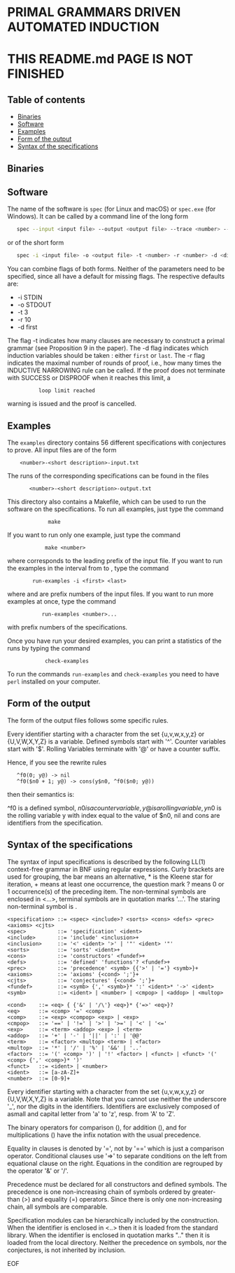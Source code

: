 # PRIMAL GRAMMARS DRIVEN AUTOMATED INDUCTION

# THIS README.md PAGE IS NOT FINISHED

## Table of contents

* [Binaries](#binaries)
* [Software](#software)
* [Examples](#examples)
* [Form of the output](#output)
* [Syntax of the specifications](#syntax)

## Binaries

## Software

The name  of the software  is `spec` (for  Linux and macOS)  or `spec.exe`
(for Windows). It can be called by a command line of the long form

``` bash
   spec --input <input file> --output <output file> --trace <number> --rounds <number> --direction <direction>
```
or of the short form

``` bash
   spec -i <input file> -o <output file> -t <number> -r <number> -d <direction>
```
You can combine flags of both forms. Neither of the parameters need to
be  specified,  since  all  have  a default  for  missing  flags.  The
respective defaults are:

   - -i STDIN
   - -o STDOUT
   - -t 3
   - -r 10
   - -d first

The flag  -t indicates how many  clauses are necessary to  construct a
primal grammar (see Proposition 9 in the paper). The -d flag indicates
which induction variables should be  taken : either `first` or `last`.
The -r flag indicates the maximal number of rounds of proof, i.e., how
many times  the INDUCTIVE NARROWING rule  can be called. If  the proof
does  not terminate  with SUCCESS  or  DISPROOF when  it reaches  this
limit, a

			  loop limit reached

warning is issued and the proof is cancelled.

## Examples

The `examples` directory  contains 56 different specifications with
conjectures to prove. All input files are of the form

		<number>-<short description>-input.txt

The runs of the corresponding specifications can be found in the files

	       <number>-<short description>-output.txt

This directory also contains a Makefile,  which can be used to run the
software on  the specifications.  To run all  examples, just  type the
command

				 make

If you want to run only one example, just type the command

			    make <number>

where <number> corresponds to the leading prefix of the input file. If
you want to  run the examples in the interval  from <first> to <last>,
type the command

		    run-examples -i <first> <last>

where <first> and <last> are prefix numbers of the input files. If you
want to run more examples at once, type the command

		       run-examples <number>...

with prefix numbers of the specifications.

Once you have run your desired examples, you can print a statistics of
the runs by typing the command

			    check-examples

To run  the commands `run-examples`  and `check-examples` you  need to
have `perl` installed on your computer.

## Form of the output

The form of the output files follows some specific rules.

Every identifier starting with a  character from the set {u,v,w,x,y,z}
or  {U,V,W,X,Y,Z}  is a  variable.  Defined  symbols start  with  '^'.
Counter variables start with '$'. Rolling Variables terminate with '@'
or have a counter suffix.

Hence, if you see the rewrite rules

       ^f0(0; y@) -> nil
       ^f0($n0 + 1; y@) -> cons(y$n0, ^f0($n0; y@))

then their semantics is:

   ^f0 is a defined symbol,
   $n0 is a counter variable,
   y@ is a rolling variable,
   y$n0 is the rolling variable y with index equal to the value of $n0,
   nil and cons are identifiers from the specification.

## Syntax of the specifications

The syntax of input specifications is described by the following LL(1)
context-free grammar in BNF using regular expressions.  Curly brackets
are used for  grouping, the bar means an alternative,  * is the Kleene
star for iteration, + means at least one occurrence, the question mark
?  means 0 or 1 occurrence(s) of the preceding item.  The non-terminal
symbols are enclosed in <...>, terminal symbols are in quotation marks
'...'. The staring non-terminal symbol is <specification>.

	<specification> ::= <spec> <include>? <sorts> <cons> <defs> <prec> <axioms> <cjts>
	<spec>          ::= 'specification' <ident>
	<include>       ::= 'include' <inclusion>+
	<inclusion>     ::= '<' <ident> '>' | '"' <ident> '"'
	<sorts>         ::= 'sorts' <ident>+
	<cons>          ::= 'constructors' <fundef>+
	<defs>          ::= 'defined' 'functions'? <fundef>+
	<prec>          ::= 'precedence' <symb> {{'>' | '='} <symb>}+
	<axioms>        ::= 'axioms' {<cond> ';'}+
	<cjts>          ::= 'conjectures' {<cond> ';'}+
	<fundef>        ::= <symb> {',' <symb>}* ':' <ident>* '->' <ident>
	<symb>          ::= <ident> | <number> | <cmpop> | <addop> | <multop>

	<cond>    ::= <eq> { {'&' | '/\'} <eq>}* {'=>' <eq>}?
	<eq>      ::= <comp> '=' <comp>
	<comp>    ::= <exp> <compop> <exp> | <exp>
	<cmpop>   ::= '==' | '!=' | '>' | '>=' | '<' | '<='
	<exp>     ::= <term> <addop> <exp> | <term>
	<addop>   ::= '+' | '-' | '||' | ':' | '@@'
	<term>    ::= <factor> <multop> <term> | <factor>
	<multop>  ::= '*' | '/' | '%' | '&&' | '..'
	<factor>  ::= '(' <comp> ')' | '!' <factor> | <funct> | <funct> '(' <comp> {',' <comp>}* ')'
	<funct>   ::= <ident> | <number>
	<ident>   ::= [a-zA-Z]+
	<number>  ::= [0-9]+

Every identifier starting with a  character from the set {u,v,w,x,y,z}
or {U,V,W,X,Y,Z} is  a variable. Note that you cannot  use neither the
underscore '_', nor the digits in the identifiers. Identifiers <ident>
are exclusively composed of asmall and capital letter from 'a' to 'z',
resp. from 'A' to 'Z'.

The  binary   operators  for   comparison  (<compop>),   for  addition
(<addop>), and for multiplications  (<multop>) have the infix notation
with the usual precedence.

Equality in  clauses is denoted  by '=', not by  '==' which is  just a
comparison  operator.   Conditional  clauses   use  '=>'  to  separate
conditions on the left from  equational clause on the right. Equations
in the condition are regrouped by the operator '&' or '/\'.

Precedence  must   be  declared  for  all   constructors  and  defined
symbols. The precedence is one non-increasing chain of symbols ordered
by greater-than  (>) and equality  (=) operators. Since there  is only
one non-increasing chain, all symbols are comparable.

Specification modules can be  hierarchically included by the <include>
construction.   When the  identifier is  enclosed in  <..> then  it is
loaded from the  standard library. When the identifier  is enclosed in
quotation   marks   ".."   then   it   is   loaded  from   the   local
directory. Neither the precedence on  symbols, nor the conjectures, is
not inherited by inclusion.

EOF
